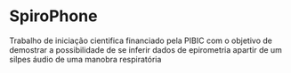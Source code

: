 # SpiroPhone
Trabalho de iniciação cientifica financiado pela PIBIC com o objetivo de demostrar a possibilidade de se inferir dados de epirometria apartir de um silpes áudio de uma manobra respiratória
